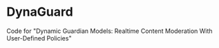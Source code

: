 # DynaGuard
Code for "Dynamic Guardian Models: Realtime Content Moderation With User-Defined Policies"
